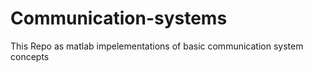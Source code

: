 # Communication-systems
This Repo as matlab impelementations of basic communication system concepts
